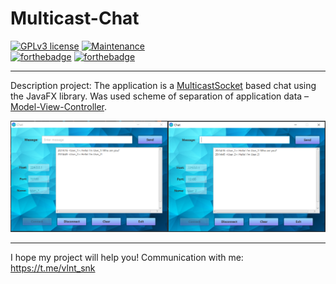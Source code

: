 # Multicast-Chat

[![GPLv3 license](https://img.shields.io/badge/License-GPLv3-blue.svg)](http://perso.crans.org/besson/LICENSE.html)
[![Maintenance](https://img.shields.io/badge/Maintained%3F-yes-green.svg)](https://GitHub.com/Naereen/StrapDown.js/graphs/commit-activity)  
[![forthebadge](https://forthebadge.com/images/badges/made-with-java.svg)](https://forthebadge.com)
[![forthebadge](https://forthebadge.com/images/badges/built-with-love.svg)](https://forthebadge.com)

---

Description project: The application is a [MulticastSocket](https://docs.oracle.com/javase/7/docs/api/java/net/MulticastSocket.html) based chat using the JavaFX library. Was used scheme of separation of application data – [Model-View-Controller](https://en.wikipedia.org/wiki/Model–view–controller).

![Image alt](https://github.com/SValentyn/Chat_JavaFX/raw/master/src/image/Working_windows.png)

---

I hope my project will help you! Communication with me: https://t.me/vlnt_snk
